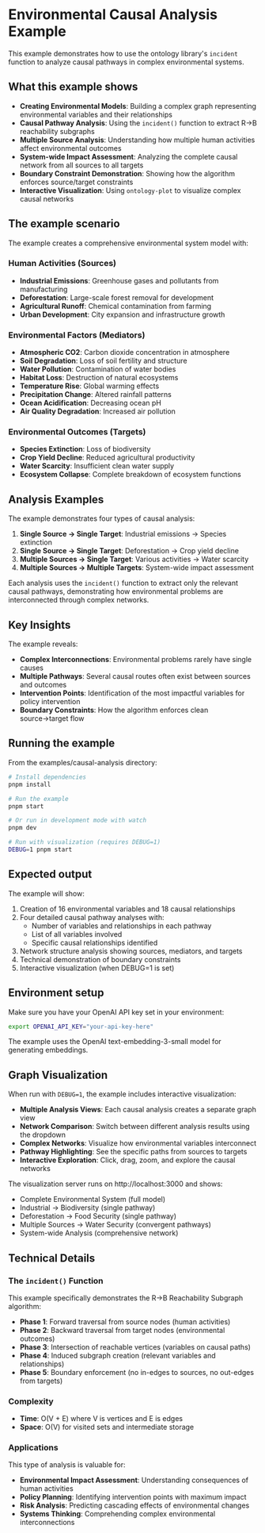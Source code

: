 # Environmental Causal Analysis Example

This example demonstrates how to use the ontology library's `incident` function to analyze causal pathways in complex environmental systems.

## What this example shows

- **Creating Environmental Models**: Building a complex graph representing environmental variables and their relationships
- **Causal Pathway Analysis**: Using the `incident()` function to extract R→B reachability subgraphs
- **Multiple Source Analysis**: Understanding how multiple human activities affect environmental outcomes
- **System-wide Impact Assessment**: Analyzing the complete causal network from all sources to all targets
- **Boundary Constraint Demonstration**: Showing how the algorithm enforces source/target constraints
- **Interactive Visualization**: Using `ontology-plot` to visualize complex causal networks

## The example scenario

The example creates a comprehensive environmental system model with:

### Human Activities (Sources)
- **Industrial Emissions**: Greenhouse gases and pollutants from manufacturing
- **Deforestation**: Large-scale forest removal for development
- **Agricultural Runoff**: Chemical contamination from farming
- **Urban Development**: City expansion and infrastructure growth

### Environmental Factors (Mediators)
- **Atmospheric CO2**: Carbon dioxide concentration in atmosphere
- **Soil Degradation**: Loss of soil fertility and structure
- **Water Pollution**: Contamination of water bodies
- **Habitat Loss**: Destruction of natural ecosystems
- **Temperature Rise**: Global warming effects
- **Precipitation Change**: Altered rainfall patterns
- **Ocean Acidification**: Decreasing ocean pH
- **Air Quality Degradation**: Increased air pollution

### Environmental Outcomes (Targets)
- **Species Extinction**: Loss of biodiversity
- **Crop Yield Decline**: Reduced agricultural productivity
- **Water Scarcity**: Insufficient clean water supply
- **Ecosystem Collapse**: Complete breakdown of ecosystem functions

## Analysis Examples

The example demonstrates four types of causal analysis:

1. **Single Source → Single Target**: Industrial emissions → Species extinction
2. **Single Source → Single Target**: Deforestation → Crop yield decline  
3. **Multiple Sources → Single Target**: Various activities → Water scarcity
4. **Multiple Sources → Multiple Targets**: System-wide impact assessment

Each analysis uses the `incident()` function to extract only the relevant causal pathways, demonstrating how environmental problems are interconnected through complex networks.

## Key Insights

The example reveals:
- **Complex Interconnections**: Environmental problems rarely have single causes
- **Multiple Pathways**: Several causal routes often exist between sources and outcomes
- **Intervention Points**: Identification of the most impactful variables for policy intervention
- **Boundary Constraints**: How the algorithm enforces clean source→target flow

## Running the example

From the examples/causal-analysis directory:

```bash
# Install dependencies
pnpm install

# Run the example
pnpm start

# Or run in development mode with watch
pnpm dev

# Run with visualization (requires DEBUG=1)
DEBUG=1 pnpm start
```

## Expected output

The example will show:
1. Creation of 16 environmental variables and 18 causal relationships
2. Four detailed causal pathway analyses with:
   - Number of variables and relationships in each pathway
   - List of all variables involved
   - Specific causal relationships identified
3. Network structure analysis showing sources, mediators, and targets
4. Technical demonstration of boundary constraints
5. Interactive visualization (when DEBUG=1 is set)

## Environment setup

Make sure you have your OpenAI API key set in your environment:

```bash
export OPENAI_API_KEY="your-api-key-here"
```

The example uses the OpenAI text-embedding-3-small model for generating embeddings.

## Graph Visualization

When run with `DEBUG=1`, the example includes interactive visualization:

- **Multiple Analysis Views**: Each causal analysis creates a separate graph view
- **Network Comparison**: Switch between different analysis results using the dropdown
- **Complex Networks**: Visualize how environmental variables interconnect
- **Pathway Highlighting**: See the specific paths from sources to targets
- **Interactive Exploration**: Click, drag, zoom, and explore the causal networks

The visualization server runs on http://localhost:3000 and shows:
- Complete Environmental System (full model)
- Industrial → Biodiversity (single pathway)
- Deforestation → Food Security (single pathway)  
- Multiple Sources → Water Security (convergent pathways)
- System-wide Analysis (comprehensive network)

## Technical Details

### The `incident()` Function

This example specifically demonstrates the R→B Reachability Subgraph algorithm:

- **Phase 1**: Forward traversal from source nodes (human activities)
- **Phase 2**: Backward traversal from target nodes (environmental outcomes)
- **Phase 3**: Intersection of reachable vertices (variables on causal paths)
- **Phase 4**: Induced subgraph creation (relevant variables and relationships)
- **Phase 5**: Boundary enforcement (no in-edges to sources, no out-edges from targets)

### Complexity
- **Time**: O(V + E) where V is vertices and E is edges
- **Space**: O(V) for visited sets and intermediate storage

### Applications
This type of analysis is valuable for:
- **Environmental Impact Assessment**: Understanding consequences of human activities
- **Policy Planning**: Identifying intervention points with maximum impact
- **Risk Analysis**: Predicting cascading effects of environmental changes
- **Systems Thinking**: Comprehending complex environmental interconnections 